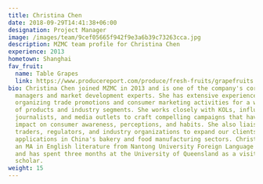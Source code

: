 ```yaml
---
title: Christina Chen
date: 2018-09-29T14:41:38+06:00
designation: Project Manager
image: /images/team/9cef05665f942f9e3a6b39c73263cca.jpg
description: MZMC team profile for Christina Chen
experience: 2013
hometown: Shanghai
fav_fruit:
  name: Table Grapes
  link: https://www.producereport.com/produce/fresh-fruits/grapefruits
bio: Christina Chen joined MZMC in 2013 and is one of the company's core account
  managers and market development experts. She has extensive experience
  organizing trade promotions and consumer marketing activities for a wide range
  of products and industry segments. She works closely with KOLs, influencers,
  journalists, and media outlets to craft compelling campaigns that have broad
  impact on consumer awareness, perceptions, and habits. She also liaises with
  traders, regulators, and industry organizations to expand our clients' product
  applications in China's bakery and food manufacturing sectors. Christina holds
  an MA in English literature from Nantong University Foreign Language School
  and has spent three months at the University of Queensland as a visiting
  scholar.
weight: 15
---
```

